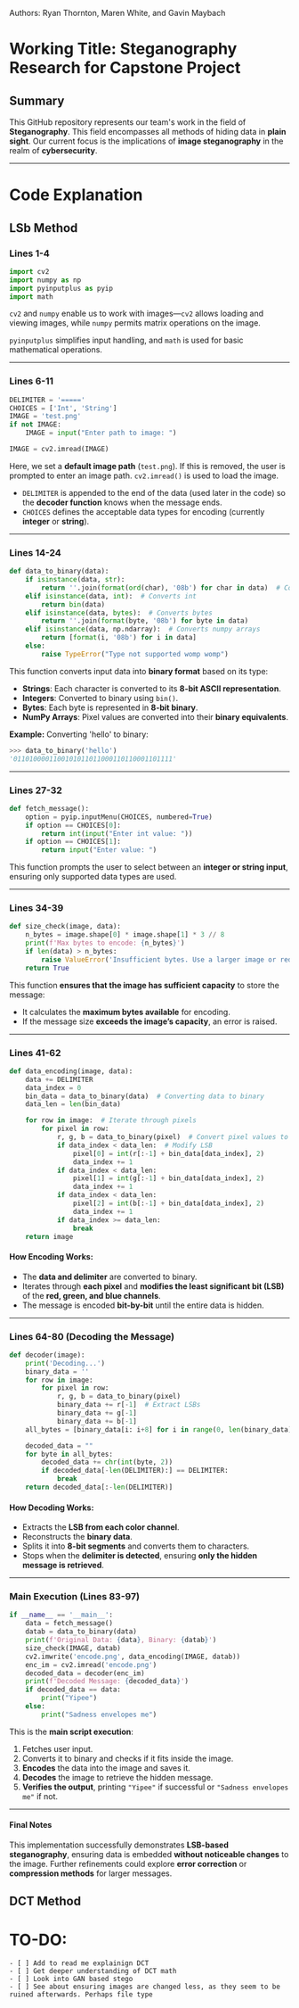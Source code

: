 Authors: Ryan Thornton, Maren White, and Gavin Maybach

# **Working Title:** Steganography Research for Capstone Project

## **Summary**

This GitHub repository represents our team's work in the field of **Steganography**. This field encompasses all methods of hiding data in **plain sight**. Our current focus is the implications of **image steganography** in the realm of **cybersecurity**.

---

# **Code Explanation**

## LSb Method
### **Lines 1-4**

```python
import cv2
import numpy as np
import pyinputplus as pyip
import math
```

`cv2` and `numpy` enable us to work with images—`cv2` allows loading and viewing images, while `numpy` permits matrix operations on the image.

`pyinputplus` simplifies input handling, and `math` is used for basic mathematical operations.

---

### **Lines 6-11**

```python
DELIMITER = '====='
CHOICES = ['Int', 'String']
IMAGE = 'test.png'
if not IMAGE:
    IMAGE = input("Enter path to image: ")

IMAGE = cv2.imread(IMAGE)
```

Here, we set a **default image path** (`test.png`). If this is removed, the user is prompted to enter an image path. `cv2.imread()` is used to load the image.

- `DELIMITER` is appended to the end of the data (used later in the code) so the **decoder function** knows when the message ends.
- `CHOICES` defines the acceptable data types for encoding (currently **integer** or **string**).

---

### **Lines 14-24**

```python
def data_to_binary(data):
    if isinstance(data, str):
        return ''.join(format(ord(char), '08b') for char in data)  # Converts string
    elif isinstance(data, int):  # Converts int
        return bin(data)
    elif isinstance(data, bytes):  # Converts bytes
        return ''.join(format(byte, '08b') for byte in data)
    elif isinstance(data, np.ndarray):  # Converts numpy arrays
        return [format(i, '08b') for i in data]
    else:
        raise TypeError("Type not supported womp womp")
```

This function converts input data into **binary format** based on its type:

- **Strings**: Each character is converted to its **8-bit ASCII representation**.
- **Integers**: Converted to binary using `bin()`.
- **Bytes**: Each byte is represented in **8-bit binary**.
- **NumPy Arrays**: Pixel values are converted into their **binary equivalents**.

**Example:** Converting 'hello' to binary:

```python
>>> data_to_binary('hello')
'0110100001100101011011000110110001101111'
```

---

### **Lines 27-32**

```python
def fetch_message():
    option = pyip.inputMenu(CHOICES, numbered=True)
    if option == CHOICES[0]:
        return int(input("Enter int value: "))
    if option == CHOICES[1]:
        return input("Enter value: ")
```

This function prompts the user to select between an **integer or string input**, ensuring only supported data types are used.

---

### **Lines 34-39**

```python
def size_check(image, data):
    n_bytes = image.shape[0] * image.shape[1] * 3 // 8
    print(f'Max bytes to encode: {n_bytes}')
    if len(data) > n_bytes:
        raise ValueError('Insufficient bytes. Use a larger image or reduce the data size!')
    return True
```

This function **ensures that the image has sufficient capacity** to store the message:

- It calculates the **maximum bytes available** for encoding.
- If the message size **exceeds the image’s capacity**, an error is raised.

---

### **Lines 41-62**

```python
def data_encoding(image, data):
    data += DELIMITER
    data_index = 0
    bin_data = data_to_binary(data)  # Converting data to binary
    data_len = len(bin_data)

    for row in image:  # Iterate through pixels
        for pixel in row:
            r, g, b = data_to_binary(pixel)  # Convert pixel values to binary
            if data_index < data_len:  # Modify LSB
                pixel[0] = int(r[:-1] + bin_data[data_index], 2)
                data_index += 1
            if data_index < data_len:
                pixel[1] = int(g[:-1] + bin_data[data_index], 2)
                data_index += 1
            if data_index < data_len:
                pixel[2] = int(b[:-1] + bin_data[data_index], 2)
                data_index += 1
            if data_index >= data_len:
                break
    return image
```

#### **How Encoding Works:**

- The **data and delimiter** are converted to binary.
- Iterates through **each pixel** and **modifies the least significant bit (LSB)** of the **red, green, and blue channels**.
- The message is encoded **bit-by-bit** until the entire data is hidden.

---

### **Lines 64-80** (Decoding the Message)

```python
def decoder(image):
    print('Decoding...')
    binary_data = ''
    for row in image:
        for pixel in row:
            r, g, b = data_to_binary(pixel)
            binary_data += r[-1]  # Extract LSBs
            binary_data += g[-1]
            binary_data += b[-1]
    all_bytes = [binary_data[i: i+8] for i in range(0, len(binary_data), 8)]

    decoded_data = ""
    for byte in all_bytes:
        decoded_data += chr(int(byte, 2))
        if decoded_data[-len(DELIMITER):] == DELIMITER:
            break
    return decoded_data[:-len(DELIMITER)]
```

#### **How Decoding Works:**

- Extracts the **LSB from each color channel**.
- Reconstructs the **binary data**.
- Splits it into **8-bit segments** and converts them to characters.
- Stops when the **delimiter is detected**, ensuring **only the hidden message is retrieved**.

---

### **Main Execution (Lines 83-97)**

```python
if __name__ == '__main__':
    data = fetch_message()
    datab = data_to_binary(data)
    print(f'Original Data: {data}, Binary: {datab}')
    size_check(IMAGE, datab)
    cv2.imwrite('encode.png', data_encoding(IMAGE, datab))
    enc_im = cv2.imread('encode.png')
    decoded_data = decoder(enc_im)
    print(f'Decoded Message: {decoded_data}')
    if decoded_data == data:
        print("Yipee")
    else:
        print("Sadness envelopes me")
```

This is the **main script execution**:

1. Fetches user input.
2. Converts it to binary and checks if it fits inside the image.
3. **Encodes** the data into the image and saves it.
4. **Decodes** the image to retrieve the hidden message.
5. **Verifies the output**, printing `"Yipee"` if successful or `"Sadness envelopes me"` if not.

---

#### **Final Notes**

This implementation successfully demonstrates **LSB-based steganography**, ensuring data is embedded **without noticeable changes** to the image. Further refinements could explore **error correction** or **compression methods** for larger messages.
## DCT Method

# TO-DO:
    - [ ] Add to read me explainign DCT
    - [ ] Get deeper understanding of DCT math
    - [ ] Look into GAN based stego 
    - [ ] See about ensuring images are changed less, as they seem to be ruined afterwards. Perhaps file type